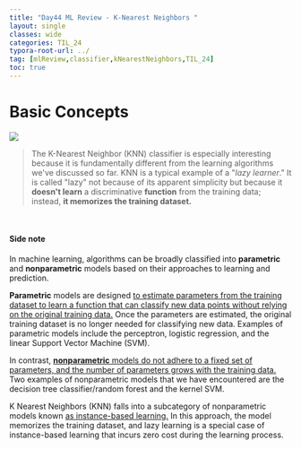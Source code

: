 ```yaml
---
title: "Day44 ML Review - K-Nearest Neighbors "
layout: single
classes: wide
categories: TIL_24
typora-root-url: ../
tag: [mlReview,classifier,kNearestNeighbors,TIL_24]
toc: true 
---
```


# Basic Concepts

<img src="/blog/images/2024-08-01-TIL24_Day44/IMG_1430.JPG">

> The K-Nearest Neighbor (KNN) classifier is especially interesting because it is fundamentally different from the learning algorithms we've discussed so far. KNN is a typical example of a "*lazy learner*." It is called "lazy" not because of its apparent simplicity but because it **doesn't learn** a discriminative **function** from the training data; instead, **it memorizes the training dataset.**







<Br>



#### Side note

In machine learning, algorithms can be broadly classified into **parametric** and **nonparametric** models based on their approaches to learning and prediction.

**Parametric** models are designed <u>to estimate parameters from the training dataset to learn a function that can classify new data points without relying on the original training data.</u> Once the parameters are estimated, the original training dataset is no longer needed for classifying new data. Examples of parametric models include the perceptron, logistic regression, and the linear Support Vector Machine (SVM).

In contrast, <u><b>nonparametric</b> models do not adhere to a fixed set of parameters, and the number of parameters grows with the training data.</u> Two examples of nonparametric models that we have encountered are the decision tree classifier/random forest and the kernel SVM.

K Nearest Neighbors (KNN) falls into a subcategory of nonparametric models known <u>as instance-based learning.</u> In this approach, the model memorizes the training dataset, and lazy learning is a special case of instance-based learning that incurs zero cost during the learning process.



<br><br>

